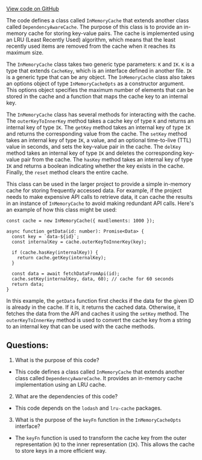 [View code on GitHub](https://github.com/wandb/weave/weave-js/src/core/cache/inMemory.ts)

The code defines a class called `InMemoryCache` that extends another class called `DependencyAwareCache`. The purpose of this class is to provide an in-memory cache for storing key-value pairs. The cache is implemented using an LRU (Least Recently Used) algorithm, which means that the least recently used items are removed from the cache when it reaches its maximum size. 

The `InMemoryCache` class takes two generic type parameters: `K` and `IK`. `K` is a type that extends `CacheKey`, which is an interface defined in another file. `IK` is a generic type that can be any object. The `InMemoryCache` class also takes an options object of type `InMemoryCacheOpts` as a constructor argument. This options object specifies the maximum number of elements that can be stored in the cache and a function that maps the cache key to an internal key.

The `InMemoryCache` class has several methods for interacting with the cache. The `outerKeyToInnerKey` method takes a cache key of type `K` and returns an internal key of type `IK`. The `getKey` method takes an internal key of type `IK` and returns the corresponding value from the cache. The `setKey` method takes an internal key of type `IK`, a value, and an optional time-to-live (TTL) value in seconds, and sets the key-value pair in the cache. The `delKey` method takes an internal key of type `IK` and deletes the corresponding key-value pair from the cache. The `hasKey` method takes an internal key of type `IK` and returns a boolean indicating whether the key exists in the cache. Finally, the `reset` method clears the entire cache.

This class can be used in the larger project to provide a simple in-memory cache for storing frequently accessed data. For example, if the project needs to make expensive API calls to retrieve data, it can cache the results in an instance of `InMemoryCache` to avoid making redundant API calls. Here's an example of how this class might be used:

```
const cache = new InMemoryCache({ maxElements: 1000 });

async function getData(id: number): Promise<Data> {
  const key = `data-${id}`;
  const internalKey = cache.outerKeyToInnerKey(key);

  if (cache.hasKey(internalKey)) {
    return cache.getKey(internalKey);
  }

  const data = await fetchDataFromApi(id);
  cache.setKey(internalKey, data, 60); // cache for 60 seconds
  return data;
}
```

In this example, the `getData` function first checks if the data for the given ID is already in the cache. If it is, it returns the cached data. Otherwise, it fetches the data from the API and caches it using the `setKey` method. The `outerKeyToInnerKey` method is used to convert the cache key from a string to an internal key that can be used with the cache methods.
## Questions: 
 1. What is the purpose of this code?
- This code defines a class called `InMemoryCache` that extends another class called `DependencyAwareCache`. It provides an in-memory cache implementation using an LRU cache.

2. What are the dependencies of this code?
- This code depends on the `lodash` and `lru-cache` packages.

3. What is the purpose of the `keyFn` function in the `InMemoryCacheOpts` interface?
- The `keyFn` function is used to transform the cache key from the outer representation (`K`) to the inner representation (`IK`). This allows the cache to store keys in a more efficient way.